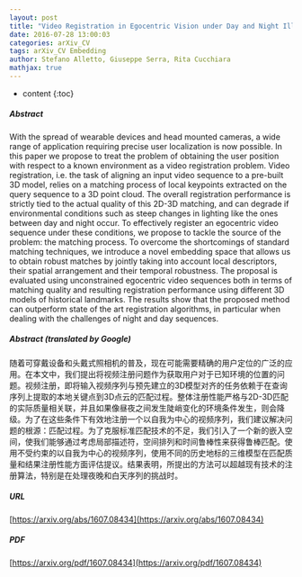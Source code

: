 ```yaml
---
layout: post
title: "Video Registration in Egocentric Vision under Day and Night Illumination Changes"
date: 2016-07-28 13:00:03
categories: arXiv_CV
tags: arXiv_CV Embedding
author: Stefano Alletto, Giuseppe Serra, Rita Cucchiara
mathjax: true
---
```


* content
{:toc}

##### Abstract
With the spread of wearable devices and head mounted cameras, a wide range of application requiring precise user localization is now possible. In this paper we propose to treat the problem of obtaining the user position with respect to a known environment as a video registration problem. Video registration, i.e. the task of aligning an input video sequence to a pre-built 3D model, relies on a matching process of local keypoints extracted on the query sequence to a 3D point cloud. The overall registration performance is strictly tied to the actual quality of this 2D-3D matching, and can degrade if environmental conditions such as steep changes in lighting like the ones between day and night occur. To effectively register an egocentric video sequence under these conditions, we propose to tackle the source of the problem: the matching process. To overcome the shortcomings of standard matching techniques, we introduce a novel embedding space that allows us to obtain robust matches by jointly taking into account local descriptors, their spatial arrangement and their temporal robustness. The proposal is evaluated using unconstrained egocentric video sequences both in terms of matching quality and resulting registration performance using different 3D models of historical landmarks. The results show that the proposed method can outperform state of the art registration algorithms, in particular when dealing with the challenges of night and day sequences.

##### Abstract (translated by Google)
随着可穿戴设备和头戴式照相机的普及，现在可能需要精确的用户定位的广泛的应用。在本文中，我们提出将视频注册问题作为获取用户对于已知环境的位置的问题。视频注册，即将输入视频序列与预先建立的3D模型对齐的任务依赖于在查询序列上提取的本地关键点到3D点云的匹配过程。整体注册性能严格与2D-3D匹配的实际质量相关联，并且如果像昼夜之间发生陡峭变化的环境条件发生，则会降级。为了在这些条件下有效地注册一个以自我为中心的视频序列，我们建议解决问题的根源：匹配过程。为了克服标准匹配技术的不足，我们引入了一个新的嵌入空间，使我们能够通过考虑局部描述符，空间排列和时间鲁棒性来获得鲁棒匹配。使用不受约束的以自我为中心的视频序列，使用不同的历史地标的三维模型在匹配质量和结果注册性能方面评估提议。结果表明，所提出的方法可以超越现有技术的注册算法，特别是在处理夜晚和白天序列的挑战时。

##### URL
[https://arxiv.org/abs/1607.08434](https://arxiv.org/abs/1607.08434)

##### PDF
[https://arxiv.org/pdf/1607.08434](https://arxiv.org/pdf/1607.08434)

